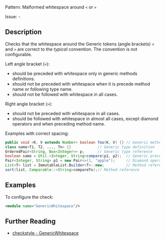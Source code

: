 Pattern: Malformed whitespace around `<` or `>`

Issue: -

## Description

Checks that the whitespace around the Generic tokens (angle brackets) `<` and `>` are correct to the _typical_ convention. The convention is not configurable. 

Left angle bracket (`<`): 

  - should be preceded with whitespace only in generic methods definitions.
  - should not be preceded with whitespace when it is precede method name or following type name.
  - should not be followed with whitespace in all cases.

Right angle bracket (`>`): 

  - should not be preceded with whitespace in all cases.
  - should be followed with whitespace in almost all cases, except diamond operators and when preceding method name.

Examples with correct spacing: 


```java
public void <K, V extends Number> boolean foo(K, V) {} // Generic methods definitions
class name<T1, T2, ..., Tn> {}            // Generic type definition
OrderedPair<String, Box<Integer>> p;      // Generic type reference
boolean same = Util.<Integer, String>compare(p1, p2);  // Generic preceded method name
Pair<Integer, String> p1 = new Pair<>(1, "apple");     // Diamond operator
List<T> list = ImmutableList.Builder<T>::new;          // Method reference
sort(list, Comparable::<String>compareTo);// Method reference
```
        

## Examples

To configure the check: 


```xml
<module name="GenericWhitespace"/>
```

## Further Reading

* [checkstyle - GenericWhitespace](http://checkstyle.sourceforge.net/config_whitespace.html#GenericWhitespace)
